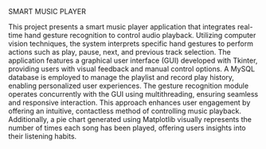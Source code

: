 SMART MUSIC PLAYER

This project presents a smart music player application that integrates real-time hand gesture recognition to control audio playback. Utilizing computer vision techniques, the system interprets specific hand gestures to perform actions such as play, pause, next, and previous track selection. The application features a graphical user interface (GUI) developed with Tkinter, providing users with visual feedback and manual control options. A MySQL database is employed to manage the playlist and record play history, enabling personalized user experiences. The gesture recognition module operates concurrently with the GUI using multithreading, ensuring seamless and responsive interaction. This approach enhances user engagement by offering an intuitive, contactless method of controlling music playback. Additionally, a pie chart generated using Matplotlib visually represents the number of times each song has been played, offering users insights into their listening habits.